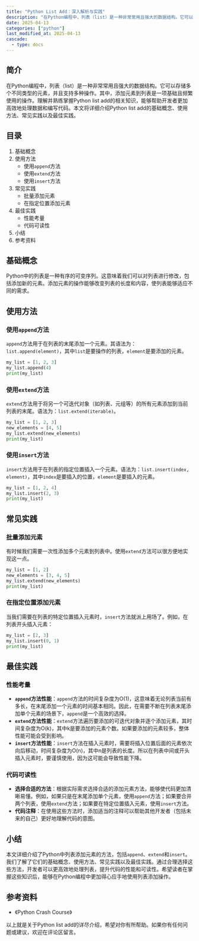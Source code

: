 ```yaml
---
title: "Python List Add：深入解析与实践"
description: "在Python编程中，列表（list）是一种非常常用且强大的数据结构。它可以存储多个不同类型的元素，并且支持多种操作。其中，添加元素到列表是一项基础且频繁使用的操作。理解并熟练掌握Python list add的相关知识，能够帮助开发者更加高效地处理数据和编写代码。本文将详细介绍Python list add的基础概念、使用方法、常见实践以及最佳实践。"
date: 2025-04-13
categories: ["python"]
last_modified_at: 2025-04-13
cascade:
  - type: docs
---
```



## 简介
在Python编程中，列表（list）是一种非常常用且强大的数据结构。它可以存储多个不同类型的元素，并且支持多种操作。其中，添加元素到列表是一项基础且频繁使用的操作。理解并熟练掌握Python list add的相关知识，能够帮助开发者更加高效地处理数据和编写代码。本文将详细介绍Python list add的基础概念、使用方法、常见实践以及最佳实践。

<!-- more -->
## 目录
1. 基础概念
2. 使用方法
    - 使用`append`方法
    - 使用`extend`方法
    - 使用`insert`方法
3. 常见实践
    - 批量添加元素
    - 在指定位置添加元素
4. 最佳实践
    - 性能考量
    - 代码可读性
5. 小结
6. 参考资料

## 基础概念
Python中的列表是一种有序的可变序列。这意味着我们可以对列表进行修改，包括添加新的元素。添加元素的操作能够改变列表的长度和内容，使列表能够适应不同的需求。

## 使用方法
### 使用`append`方法
`append`方法用于在列表的末尾添加一个元素。其语法为：`list.append(element)`，其中`list`是要操作的列表，`element`是要添加的元素。

```python
my_list = [1, 2, 3]
my_list.append(4)
print(my_list)  
```
### 使用`extend`方法
`extend`方法用于将另一个可迭代对象（如列表、元组等）的所有元素添加到当前列表的末尾。语法为：`list.extend(iterable)`。

```python
my_list = [1, 2, 3]
new_elements = [4, 5]
my_list.extend(new_elements)
print(my_list)  
```
### 使用`insert`方法
`insert`方法用于在列表的指定位置插入一个元素。语法为：`list.insert(index, element)`，其中`index`是要插入的位置，`element`是要插入的元素。

```python
my_list = [1, 2, 4]
my_list.insert(2, 3)
print(my_list)  
```

## 常见实践
### 批量添加元素
有时候我们需要一次性添加多个元素到列表中。使用`extend`方法可以很方便地实现这一点。

```python
my_list = [1, 2]
new_elements = [3, 4, 5]
my_list.extend(new_elements)
print(my_list)  
```
### 在指定位置添加元素
当我们需要在列表的特定位置插入元素时，`insert`方法就派上用场了。例如，在列表开头插入元素：

```python
my_list = [2, 3]
my_list.insert(0, 1)
print(my_list)  
```

## 最佳实践
### 性能考量
- **`append`方法性能**：`append`方法的时间复杂度为O(1)，这意味着无论列表当前有多长，在末尾添加一个元素的时间基本相同。因此，在需要不断在列表末尾添加单个元素的场景下，`append`是一个高效的选择。
- **`extend`方法性能**：`extend`方法遍历要添加的可迭代对象并逐个添加元素，其时间复杂度为O(k)，其中k是要添加的元素个数。如果要添加的元素较多，整体性能可能会受到影响。
- **`insert`方法性能**：`insert`方法在插入元素时，需要将插入位置后面的元素依次向后移动，时间复杂度为O(n)，其中n是列表的长度。所以在列表中间或开头插入元素时，要谨慎使用，因为这可能会导致性能下降。

### 代码可读性
- **选择合适的方法**：根据实际需求选择合适的添加元素方法，能够使代码更加清晰易懂。例如，如果只是在末尾添加单个元素，使用`append`方法；如果要合并两个列表，使用`extend`方法；如果要在特定位置插入元素，使用`insert`方法。
- **代码注释**：在使用这些方法时，添加适当的注释可以帮助其他开发者（包括未来的自己）更好地理解代码的意图。

## 小结
本文详细介绍了Python中列表添加元素的方法，包括`append`、`extend`和`insert`。我们了解了它们的基础概念、使用方法、常见实践以及最佳实践。通过合理选择这些方法，开发者可以更高效地处理列表，提升代码的性能和可读性。希望读者在掌握这些知识后，能够在Python编程中更加得心应手地使用列表添加操作。

## 参考资料
- 《Python Crash Course》

以上就是关于Python list add的详尽介绍，希望对你有所帮助。如果你有任何问题或建议，欢迎在评论区留言。  